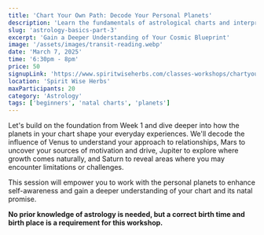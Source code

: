 ```yaml
---
title: 'Chart Your Own Path: Decode Your Personal Planets'
description: 'Learn the fundamentals of astrological charts and interpretations'
slug: 'astrology-basics-part-3'
excerpt: 'Gain a Deeper Understanding of Your Cosmic Blueprint'
image: '/assets/images/transit-reading.webp'
date: 'March 7, 2025'
time: '6:30pm - 8pm'
price: 50
signupLink: 'https://www.spiritwiseherbs.com/classes-workshops/chartyourownpath'
location: 'Spirit Wise Herbs'
maxParticipants: 20
category: 'Astrology'
tags: ['beginners', 'natal charts', 'planets']
---
```

Let's build on the foundation from Week 1 and dive deeper into how the planets in your chart shape your everyday experiences. We'll decode the influence of Venus to understand your approach to relationships, Mars to uncover your sources of motivation and drive, Jupiter to explore where growth comes naturally, and Saturn to reveal areas where you may encounter limitations or challenges. 

This session will empower you to work with the personal planets to enhance self-awareness and gain a deeper understanding of your chart and its natal promise.




**No prior knowledge of astrology is needed, but a correct birth time and birth place is a requirement for this workshop.**

